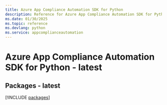 ```yaml
---
title: Azure App Compliance Automation SDK for Python
description: Reference for Azure App Compliance Automation SDK for Python
ms.date: 01/30/2025
ms.topic: reference
ms.devlang: python
ms.service: appcomplianceautomation
---
```

# Azure App Compliance Automation SDK for Python - latest
## Packages - latest
[!INCLUDE [packages](app-compliance-automation-index.md)]